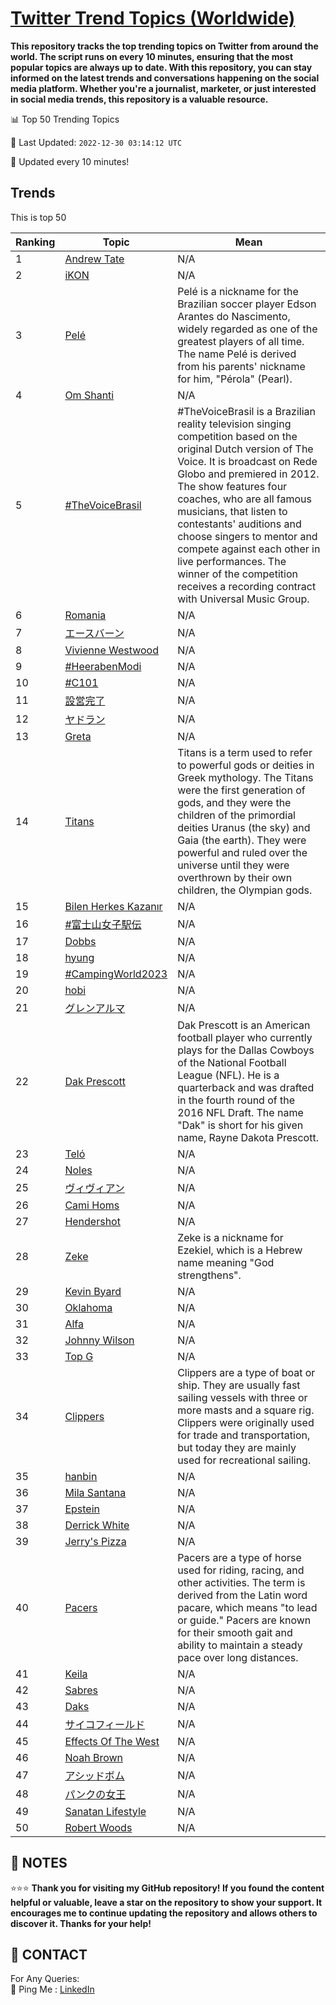 [Twitter Trend Topics (Worldwide)](https://github.com/ErcinDedeoglu/Twitter-Trend-Topics)
==========

**This repository tracks the top trending topics on Twitter from around the world. 
The script runs on every 10 minutes, ensuring that the most popular topics are always up to date. 
With this repository, you can stay informed on the latest trends and conversations happening on the social media platform. 
Whether you're a journalist, marketer, or just interested in social media trends, this repository is a valuable resource.**


📊 Top 50 Trending Topics

📆 Last Updated: `2022-12-30 03:14:12 UTC`

🔧 Updated every 10 minutes!


## Trends

This is top 50

| Ranking | Topic | Mean |
| ------- | ------------ | ------------ |
| 1 | [Andrew Tate](http://twitter.com/search?q=Andrew+Tate) | N/A |
| 2 | [iKON](http://twitter.com/search?q=iKON) | N/A |
| 3 | [Pelé](http://twitter.com/search?q=Pel%c3%a9) | Pelé is a nickname for the Brazilian soccer player Edson Arantes do Nascimento, widely regarded as one of the greatest players of all time. The name Pelé is derived from his parents' nickname for him, "Pérola" (Pearl). |
| 4 | [Om Shanti](http://twitter.com/search?q=Om+Shanti) | N/A |
| 5 | [#TheVoiceBrasil](http://twitter.com/search?q=%23TheVoiceBrasil) | #TheVoiceBrasil is a Brazilian reality television singing competition based on the original Dutch version of The Voice. It is broadcast on Rede Globo and premiered in 2012. The show features four coaches, who are all famous musicians, that listen to contestants' auditions and choose singers to mentor and compete against each other in live performances. The winner of the competition receives a recording contract with Universal Music Group. |
| 6 | [Romania](http://twitter.com/search?q=Romania) | N/A |
| 7 | [エースバーン](http://twitter.com/search?q=%e3%82%a8%e3%83%bc%e3%82%b9%e3%83%90%e3%83%bc%e3%83%b3) | N/A |
| 8 | [Vivienne Westwood](http://twitter.com/search?q=Vivienne+Westwood) | N/A |
| 9 | [#HeerabenModi](http://twitter.com/search?q=%23HeerabenModi) | N/A |
| 10 | [#C101](http://twitter.com/search?q=%23C101) | N/A |
| 11 | [設営完了](http://twitter.com/search?q=%e8%a8%ad%e5%96%b6%e5%ae%8c%e4%ba%86) | N/A |
| 12 | [ヤドラン](http://twitter.com/search?q=%e3%83%a4%e3%83%89%e3%83%a9%e3%83%b3) | N/A |
| 13 | [Greta](http://twitter.com/search?q=Greta) | N/A |
| 14 | [Titans](http://twitter.com/search?q=Titans) | Titans is a term used to refer to powerful gods or deities in Greek mythology. The Titans were the first generation of gods, and they were the children of the primordial deities Uranus (the sky) and Gaia (the earth). They were powerful and ruled over the universe until they were overthrown by their own children, the Olympian gods. |
| 15 | [Bilen Herkes Kazanır](http://twitter.com/search?q=Bilen+Herkes+Kazan%c4%b1r) | N/A |
| 16 | [#富士山女子駅伝](http://twitter.com/search?q=%23%e5%af%8c%e5%a3%ab%e5%b1%b1%e5%a5%b3%e5%ad%90%e9%a7%85%e4%bc%9d) | N/A |
| 17 | [Dobbs](http://twitter.com/search?q=Dobbs) | N/A |
| 18 | [hyung](http://twitter.com/search?q=hyung) | N/A |
| 19 | [#CampingWorld2023](http://twitter.com/search?q=%23CampingWorld2023) | N/A |
| 20 | [hobi](http://twitter.com/search?q=hobi) | N/A |
| 21 | [グレンアルマ](http://twitter.com/search?q=%e3%82%b0%e3%83%ac%e3%83%b3%e3%82%a2%e3%83%ab%e3%83%9e) | N/A |
| 22 | [Dak Prescott](http://twitter.com/search?q=Dak+Prescott) | Dak Prescott is an American football player who currently plays for the Dallas Cowboys of the National Football League (NFL). He is a quarterback and was drafted in the fourth round of the 2016 NFL Draft. The name "Dak" is short for his given name, Rayne Dakota Prescott. |
| 23 | [Teló](http://twitter.com/search?q=Tel%c3%b3) | N/A |
| 24 | [Noles](http://twitter.com/search?q=Noles) | N/A |
| 25 | [ヴィヴィアン](http://twitter.com/search?q=%e3%83%b4%e3%82%a3%e3%83%b4%e3%82%a3%e3%82%a2%e3%83%b3) | N/A |
| 26 | [Cami Homs](http://twitter.com/search?q=Cami+Homs) | N/A |
| 27 | [Hendershot](http://twitter.com/search?q=Hendershot) | N/A |
| 28 | [Zeke](http://twitter.com/search?q=Zeke) | Zeke is a nickname for Ezekiel, which is a Hebrew name meaning "God strengthens". |
| 29 | [Kevin Byard](http://twitter.com/search?q=Kevin+Byard) | N/A |
| 30 | [Oklahoma](http://twitter.com/search?q=Oklahoma) | N/A |
| 31 | [Alfa](http://twitter.com/search?q=Alfa) | N/A |
| 32 | [Johnny Wilson](http://twitter.com/search?q=Johnny+Wilson) | N/A |
| 33 | [Top G](http://twitter.com/search?q=Top+G) | N/A |
| 34 | [Clippers](http://twitter.com/search?q=Clippers) | Clippers are a type of boat or ship. They are usually fast sailing vessels with three or more masts and a square rig. Clippers were originally used for trade and transportation, but today they are mainly used for recreational sailing. |
| 35 | [hanbin](http://twitter.com/search?q=hanbin) | N/A |
| 36 | [Mila Santana](http://twitter.com/search?q=Mila+Santana) | N/A |
| 37 | [Epstein](http://twitter.com/search?q=Epstein) | N/A |
| 38 | [Derrick White](http://twitter.com/search?q=Derrick+White) | N/A |
| 39 | [Jerry's Pizza](http://twitter.com/search?q=Jerry%27s+Pizza) | N/A |
| 40 | [Pacers](http://twitter.com/search?q=Pacers) | Pacers are a type of horse used for riding, racing, and other activities. The term is derived from the Latin word pacare, which means "to lead or guide." Pacers are known for their smooth gait and ability to maintain a steady pace over long distances. |
| 41 | [Keila](http://twitter.com/search?q=Keila) | N/A |
| 42 | [Sabres](http://twitter.com/search?q=Sabres) | N/A |
| 43 | [Daks](http://twitter.com/search?q=Daks) | N/A |
| 44 | [サイコフィールド](http://twitter.com/search?q=%e3%82%b5%e3%82%a4%e3%82%b3%e3%83%95%e3%82%a3%e3%83%bc%e3%83%ab%e3%83%89) | N/A |
| 45 | [Effects Of The West](http://twitter.com/search?q=Effects+Of+The+West) | N/A |
| 46 | [Noah Brown](http://twitter.com/search?q=Noah+Brown) | N/A |
| 47 | [アシッドボム](http://twitter.com/search?q=%e3%82%a2%e3%82%b7%e3%83%83%e3%83%89%e3%83%9c%e3%83%a0) | N/A |
| 48 | [パンクの女王](http://twitter.com/search?q=%e3%83%91%e3%83%b3%e3%82%af%e3%81%ae%e5%a5%b3%e7%8e%8b) | N/A |
| 49 | [Sanatan Lifestyle](http://twitter.com/search?q=Sanatan+Lifestyle) | N/A |
| 50 | [Robert Woods](http://twitter.com/search?q=Robert+Woods) | N/A |




## 📝 NOTES

⭐⭐⭐ **Thank you for visiting my GitHub repository! If you found the content helpful or valuable, leave a star on the repository to show your support. It encourages me to continue updating the repository and allows others to discover it. Thanks for your help!**

## 📨 CONTACT

 For Any Queries:  
            🏓 Ping Me : [LinkedIn](https://www.linkedin.com/in/ercindedeoglu/)